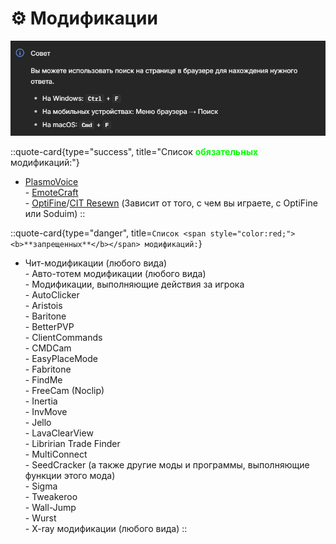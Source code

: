# ⚙️ Модификации

![image](https://github.com/zooont/minespace/blob/main/assets/main-modifications-hint.png?raw=true)

::quote-card{type="success", title="Список <span style="color:lime;"><b>**обязательных**</b></span> модификаций:"}
  - [PlasmoVoice](https://modrinth.com/plugin/plasmo-voice)<br>- [EmoteCraft](https://modrinth.com/plugin/emotecraft)<br>- [OptiFine](https://optifine.net/)/[CIT Resewn](https://modrinth.com/mod/cit-resewn) (Зависит от того, с чем вы играете, с OptiFine или Soduim)
::

::quote-card{type="danger", title=`Список <span style="color:red;"><b>**запрещенных**</b></span> модификаций:`}
  - Чит-модификации (любого вида)<br>- Авто-тотем модификации (любого вида)<br>- Модификации, выполняющие действия за игрока<br>- AutoClicker<br>- Aristois<br>- Baritone<br>- BetterPVP<br>- ClientCommands<br>- CMDCam<br>- EasyPlaceMode<br>- Fabritone<br>- FindMe<br>- FreeCam (Noclip)<br>- Inertia<br>- InvMove<br>- Jello<br>- LavaClearView<br>- Libririan Trade Finder<br>- MultiConnect<br>- SeedCracker (а также другие моды и программы, выполняющие функции этого мода)<br>- Sigma<br>- Tweakeroo<br>- Wall-Jump<br>- Wurst<br>- X-ray модификации (любого вида)
::

